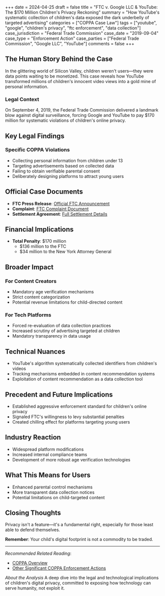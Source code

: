 +++
date = 2024-04-25
draft = false
title = "FTC v. Google LLC & YouTube: The $170 Million Children's Privacy Reckoning"
summary = "How YouTube's systematic collection of children's data exposed the dark underbelly of targeted advertising"
categories = ["COPPA Case Law"]
tags = ["youtube", "google", "children's privacy", "ftc enforcement", "data collection"]
case_jurisdiction = "Federal Trade Commission"
case_date = "2019-09-04"
case_type = "Enforcement Action"
case_parties = ["Federal Trade Commission", "Google LLC", "YouTube"]
comments = false
+++

## The Human Story Behind the Case

In the glittering world of Silicon Valley, children weren't users—they were data points waiting to be monetized. This case reveals how YouTube transformed millions of children's innocent video views into a gold mine of personal information.

### Legal Context

On September 4, 2019, the Federal Trade Commission delivered a landmark blow against digital surveillance, forcing Google and YouTube to pay $170 million for systematic violations of children's online privacy.

## Key Legal Findings

### Specific COPPA Violations
- Collecting personal information from children under 13
- Targeting advertisements based on collected data
- Failing to obtain verifiable parental consent
- Deliberately designing platforms to attract young users

## Official Case Documents
- **FTC Press Release**: [Official FTC Announcement](https://www.ftc.gov/news-events/news/press-releases/2019/09/google-youtube-will-pay-record-170-million-alleged-violations-childrens-privacy-law)
- **Complaint**: [FTC Complaint Document](link-to-official-complaint)
- **Settlement Agreement**: [Full Settlement Details](link-to-settlement)

## Financial Implications
- **Total Penalty**: $170 million
  - $136 million to the FTC
  - $34 million to the New York Attorney General

## Broader Impact

### For Content Creators
- Mandatory age verification mechanisms
- Strict content categorization
- Potential revenue limitations for child-directed content

### For Tech Platforms
- Forced re-evaluation of data collection practices
- Increased scrutiny of advertising targeted at children
- Mandatory transparency in data usage

## Technical Nuances
- YouTube's algorithm systematically collected identifiers from children's videos
- Tracking mechanisms embedded in content recommendation systems
- Exploitation of content recommendation as a data collection tool

## Precedent and Future Implications
- Established aggressive enforcement standard for children's online privacy
- Signaled FTC's willingness to levy substantial penalties
- Created chilling effect for platforms targeting young users

## Industry Reaction
- Widespread platform modifications
- Increased internal compliance teams
- Development of more robust age verification technologies

## What This Means for Users
- Enhanced parental control mechanisms
- More transparent data collection notices
- Potential limitations on child-targeted content

## Closing Thoughts

Privacy isn't a feature—it's a fundamental right, especially for those least able to defend themselves.

**Remember**: Your child's digital footprint is not a commodity to be traded.

---

*Recommended Related Reading*:
- [COPPA Overview](/coppa-overview)
- [Other Significant COPPA Enforcement Actions](/coppa-enforcement-cases)

*About the Analysis*
A deep dive into the legal and technological implications of children's digital privacy, committed to exposing how technology can serve humanity, not exploit it.